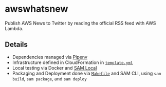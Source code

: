 # awswhatsnew

Publish AWS News to Twitter by reading the official RSS feed with AWS Lambda.

## Details

- Dependencies managed via [Pipenv](https://github.com/kennethreitz/pipenv)
- Infrastructure defined in CloudFormation in [`template.yml`](template.yml)
- Local testing via Docker and [SAM Local](http://docs.aws.amazon.com/lambda/latest/dg/test-sam-local.html#sam-cli-simple-app)
- Packaging and Deployment done via [`Makefile`](Makefile) and SAM CLI, using `sam build`, `sam package`, and `sam deploy`
